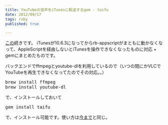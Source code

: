 ```yaml
---
title: YouTubeの音声をiTunesに転送するgem - taifu
date: 2012/09/17
tags: ruby
published: true

---
```


<p>
<a href="http://blog.katsuma.tv/2011/12/taifu.html">この</a>続きです。
iTunesが10.6.3になってからrb-appscriptがまともに動かなくなって、AppleScriptを経由しないとiTunesを操作できなくなったものに対応 + gemにまとめたものです。
</p>

<p>バックエンドでffmpegとyoutube-dlを利用しているので（いつの間にかVLCでYouTubeを再生できなくなってたのでその対応。。）</p>

<p><pre>
brew install ffmpeg
brew install youtube-dl
</pre></p>

<p>で、インストールしておいて</p>

<p><pre>
gem install taifu
</pre></p>

<p>で、インストール可能です。使い方は<a href="http://blog.katsuma.tv/2011/12/taifu.html">今まで</a>と同じ。</p>


